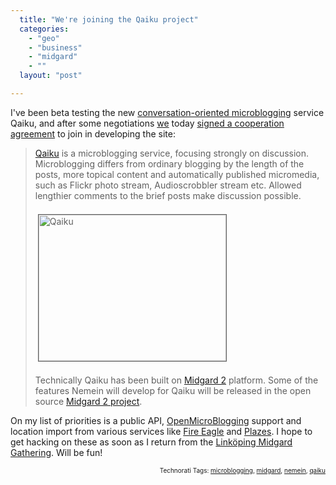 ```yaml
---
  title: "We're joining the Qaiku project"
  categories: 
    - "geo"
    - "business"
    - "midgard"
    - ""
  layout: "post"

---
```

<p>
I've been beta testing the new <a href="http://bergie.iki.fi/blog/microblogging-why_qaiku_might_do_what_twitter_and_brightkite_didn-t/">conversation-oriented microblogging</a> service Qaiku, and after some negotiations <a href="http://nemein.com/">we</a> today <a href="http://nemein.com/en/news/nemein_participates_in_qaiku_development/">signed a cooperation agreement</a> to join in developing the site:
</p><blockquote>
<a href="http://www.qaiku.com/">Qaiku</a> is a microblogging service, focusing strongly on discussion. Microblogging differs from ordinary blogging by the length of the posts, more topical content and automatically published micromedia, such as Flickr photo stream, Audioscrobbler stream etc. Allowed lengthier comments to the brief posts make discussion possible.
<br />
<br /><img src="http://bergie.iki.fi/midcom-serveattachmentguid-71398fe80fe811de8d27fd9a10fc0ef60ef6/qaiku-welcome.jpg" height="234" width="300" border="1" hspace="4" vspace="4" alt="Qaiku" title="Qaiku" />
<br />
<br />Technically Qaiku has been built on <a href="http://bergie.iki.fi/blog/midgard2_at_fscons-your_data-everywhere/">Midgard 2</a> platform. Some of the features Nemein will develop for Qaiku will be released in the open source <a href="http://www.midgard-project.org/">Midgard 2 project</a>.
</blockquote><p>
On my list of priorities is a public API, <a href="http://openmicroblogging.org/">OpenMicroBlogging</a> support and location import from various services like <a href="http://fireeagle.yahoo.net/">Fire Eagle</a> and <a href="http://plazes.com/">Plazes</a>. I hope to get hacking on these as soon as I return from the <a href="http://www.midgard-project.org/community/events/gathering_march_2009/">Linköping Midgard Gathering</a>. Will be fun!
</p>
<!-- technorati tags start --><p style="text-align:right;font-size:10px;">Technorati Tags: <a href="http://www.technorati.com/tag/microblogging" rel="tag">microblogging</a>, <a href="http://www.technorati.com/tag/midgard" rel="tag">midgard</a>, <a href="http://www.technorati.com/tag/nemein" rel="tag">nemein</a>, <a href="http://www.technorati.com/tag/qaiku" rel="tag">qaiku</a></p><!-- technorati tags end -->